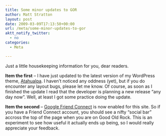 ```yaml
---
title: Some minor updates to GOR
author: Matt Stratton
layout: post
date: 2009-03-09T17:13:50+00:00
url: /meta/some-minor-updates-to-gor
aktt_notify_twitter:
  - no
categories:
  - Meta

---
```

Just a little housekeeping information for you, dear readers.

**Item the first** &#8211; I have just updated to the latest version of my WordPress theme, <a href="http://wordpress.bytesforall.com/?cat=15" target="_blank">Atahualpa</a>. I haven&#8217;t noticed any oddness (yet), but if you do encounter any layout bugs, please let me know. Of course, as soon as I finished the update I read that the developer is planning a new release &#8220;any day now&#8221;. Well, at least I got some practice doing the update.

**Item the second** &#8211; <a href="http://www.google.com/friendconnect/" target="_blank">Google Friend Connect</a> is now enabled for this site. So if you have a Friend Connect account, you should see a nifty &#8220;social bar&#8221; accross the top of the page when you are on Good Old Rock. This is an experiment to see how useful it actually ends up being, so I would really appreciate your feedback.